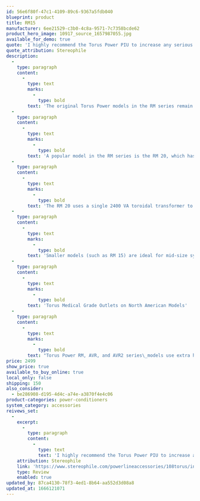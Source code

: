 ```yaml
---
id: 56e6f80f-47c1-4109-89c6-9367a5fdb040
blueprint: product
title: RM15
manufacturer: 6ee21529-c3b0-4c8a-9571-7c7358bcde62
product_hero_image: 10917_source_1657987055.jpg
available_for_demo: true
quote: 'I highly recommend the Torus Power PIU to increase any serious audiophile system''s powers of musical resolution and imaging.'
quote_attribution: Stereophile
description:
  -
    type: paragraph
    content:
      -
        type: text
        marks:
          -
            type: bold
        text: 'The original Torus Power models in the RM series remain unparalleled for performance, protection, and value, with models from 15 Amp to 100 Amp.'
  -
    type: paragraph
    content:
      -
        type: text
        marks:
          -
            type: bold
        text: 'A popular model in the RM series is the RM 20, which has been consistently top-rated by leading audiophile magazines. Torus Powers power isolation units (PIUS) combine search suppression with massive toroidal transformers to provide AC power conditioning and protection from voltage surges.'
  -
    type: paragraph
    content:
      -
        type: text
        marks:
          -
            type: bold
        text: 'The RM 20 uses a single 2400 VA toroidal transformer to supply 120V at 20A to the 10 AC outlets on its rear panel. It has a 20 a circuit breaker for its on off switch and uses a 14 AWG detachable AC cord rated at 15 amp/125V. “The PIU greatly enhances subtle details of tone, timber, and imaging when dynamics were extreme or the volume was loud”, and is a recommended component of Stereophile magazine.'
  -
    type: paragraph
    content:
      -
        type: text
        marks:
          -
            type: bold
        text: 'Smaller models (such as RM 15) are ideal for mid-size systems, while the RM5 can be dedicated to front-end components, media servers, etc. Larger custom installation models rated 60 Amp and 100 Amp balanced input provide clean, protected power for the largest custom installed systems. Many Torus Power models feature Balanced 240V input. This configuration provides additional noise cancellation as the two input phases are 180 degrees out of phase from each other.'
  -
    type: paragraph
    content:
      -
        type: text
        marks:
          -
            type: bold
        text: 'Torus Medical Grade Outlets on North American Models'
  -
    type: paragraph
    content:
      -
        type: text
        marks:
          -
            type: bold
        text: "Torus Power RM, AVR, and AVR2 series\_models use extra heavy duty medical grade outlets custom manufactured by Hubbell.\_These outlets provide greater contact force, reduced heat buildup, and redundant\_grounding, and are vastly superior to\_commercial grade outlets.\_"
price: 2499
show_price: true
available_to_buy_online: true
local_only: false
shipping: 150
also_consider:
  - be286908-d195-4d4c-a74e-a3870f4e4c06
product-categories: power-conditioners
system_category: accessories
reivews_set:
  -
    excerpt:
      -
        type: paragraph
        content:
          -
            type: text
            text: 'I highly recommend the Torus Power PIU to increase any serious audiophile system''s powers of musical resolution and imaging.'
    attribution: Stereophile
    link: 'https://www.stereophile.com/powerlineaccessories/108torus/index.html'
    type: Review
    enabled: true
updated_by: 87ca4130-78f3-4ed1-8b64-aa552d3d08a8
updated_at: 1666121071
---
```

